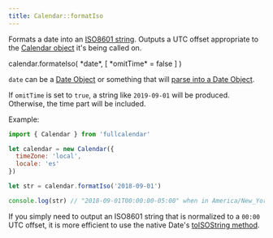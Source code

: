 ```yaml
---
title: Calendar::formatIso
---
```


Formats a date into an [ISO8601 string](https://en.wikipedia.org/wiki/ISO_8601). Outputs a UTC offset appropriate to the [Calendar object](calendar-object) it's being called on.

<div class='spec' markdown='1'>
calendar.formateIso( *date*, [ *omitTime* = false ] )
</div>

`date` can be a [Date Object](date-object) or something that will [parse into a Date Object](date-parsing).

If `omitTime` is set to `true`, a string like `2019-09-01` will be produced. Otherwise, the time part will be included.

Example:

```js
import { Calendar } from 'fullcalendar'

let calendar = new Calendar({
  timeZone: 'local',
  locale: 'es'
})

let str = calendar.formatIso('2018-09-01')

console.log(str) // "2018-09-01T00:00:00-05:00" when in America/New_York
```

If you simply need to output an ISO8601 string that is normalized to a `00:00` UTC offset, it is more efficient to use the native Date's [toISOString method](https://developer.mozilla.org/en-US/docs/Web/JavaScript/Reference/Global_Objects/Date/toISOString).
